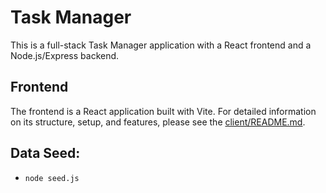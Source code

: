 # Task Manager

This is a full-stack Task Manager application with a React frontend and a Node.js/Express backend.

## Frontend

The frontend is a React application built with Vite. For detailed information on its structure, setup, and features, please see the [client/README.md](./client/README.md).

## Data Seed:
- `node seed.js`